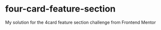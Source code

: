 # four-card-feature-section
My solution for the 4card feature section challenge from Frontend Mentor
